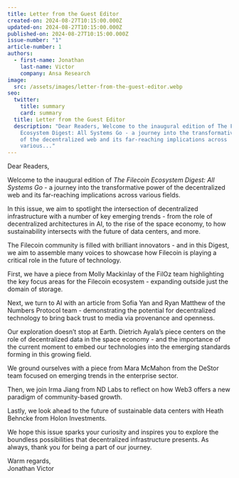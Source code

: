 ```yaml
---
title: Letter from the Guest Editor
created-on: 2024-08-27T10:15:00.000Z
updated-on: 2024-08-27T10:15:00.000Z
published-on: 2024-08-27T10:15:00.000Z
issue-number: "1"
article-number: 1
authors:
  - first-name: Jonathan
    last-name: Victor
    company: Ansa Research
image:
  src: /assets/images/letter-from-the-guest-editor.webp
seo:
  twitter:
    title: summary
    card: summary
  title: Letter from the Guest Editor
  description: "Dear Readers, Welcome to the inaugural edition of The Filecoin
    Ecosystem Digest: All Systems Go - a journey into the transformative power
    of the decentralized web and its far-reaching implications across
    various..."
---
```

Dear Readers,

Welcome to the inaugural edition of *The Filecoin Ecosystem Digest: All Systems Go* - a journey into the transformative power of the decentralized web and its far-reaching implications across various fields.

In this issue, we aim to spotlight the intersection of decentralized infrastructure with a number of key emerging trends - from the role of decentralized architectures in AI, to the rise of the space economy, to how sustainability intersects with the future of data centers, and more.

The Filecoin community is filled with brilliant innovators - and in this Digest, we aim to assemble many voices to showcase how Filecoin is playing a critical role in the future of technology.

First, we have a piece from Molly Mackinlay of the FilOz team highlighting the key focus areas for the Filecoin ecosystem - expanding outside just the domain of storage.

Next, we turn to AI with an article from Sofia Yan and Ryan Matthew of the Numbers Protocol team - demonstrating the potential for decentralized technology to bring back trust to media via provenance and openness. 

Our exploration doesn’t stop at Earth. Dietrich Ayala’s piece centers on the role of decentralized data in the space economy - and the importance of the current moment to embed our technologies into the emerging standards forming in this growing field.

We ground ourselves with a piece from Mara McMahon from the DeStor team focused on emerging trends in the enterprise sector.


Then, we join Irma Jiang from ND Labs to reflect on how Web3 offers a new paradigm of community-based growth.

Lastly, we look ahead to the future of sustainable data centers with Heath Behncke from Holon Investments.

We hope this issue sparks your curiosity and inspires you to explore the boundless possibilities that decentralized infrastructure presents. As always, thank you for being a part of our journey.

Warm regards,\
Jonathan Victor
